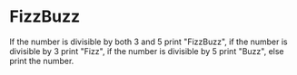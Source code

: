 # FizzBuzz
If the number is divisible by both 3 and 5 print "FizzBuzz", if the number is divisible by 3 print "Fizz", if the number is divisible by 5 print "Buzz", else print the number.
